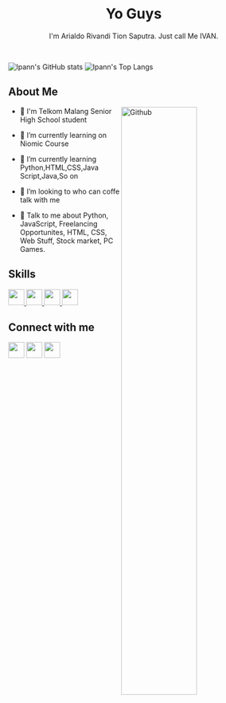 <h1 align="center"> Yo Guys </h1>
<p align='center'>
<div size='60px' align='center'>I'm Arialdo Rivandi Tion Saputra. Just call Me IVAN.
</div>
</p>

<br>

![Ipann's GitHub stats](https://github-readme-stats.vercel.app/api?username=KangIpann&show_icons=true&theme=cobalt)
![Ipann's Top Langs](https://github-readme-stats.vercel.app/api/top-langs/?username=KangIpann&theme=cobalt&layout=compact)

<h2> About Me </h2>

<img width="55%" align="right" alt="Github" src="https://raw.githubusercontent.com/onimur/.github/master/.resources/git-header.svg" />

- 🏫 I'm Telkom Malang Senior High School student

- 🔭 I’m currently learning on Niomic Course

- 🌱 I’m currently learning Python,HTML,CSS,Java Script,Java,So on

- 👯 I’m looking to who can coffe talk with me

- 💬 Talk to me about Python, JavaScript, Freelancing Opportunites, HTML, CSS, Web Stuff, Stock market, PC Games.

<h2> Skills  </h2>
<a href= https://github.com/KangIpann?tab=repositories&q=&type=&language=java&sort= > <img width ='32px' src ='https://raw.githubusercontent.com/rahulbanerjee26/githubAboutMeGenerator/main/icons/java.svg'> </a>
<a href= https://github.com/KangIpann?tab=repositories&q=&type=&language=python&sort= > <img width ='32px' src ='https://raw.githubusercontent.com/rahulbanerjee26/githubAboutMeGenerator/main/icons/python.svg'> </a>
<a href= https://github.com/KangIpann?tab=repositories&q=&type=&language=html&sort= > <img width ='32px' src ='https://raw.githubusercontent.com/rahulbanerjee26/githubAboutMeGenerator/main/icons/html.svg'> </a>
<a href= https://github.com/KangIpann?tab=repositories&q=&type=&language=css&sort= > <img width ='32px' src ='https://raw.githubusercontent.com/rahulbanerjee26/githubAboutMeGenerator/main/icons/css.svg'> </a>

<h2> Connect with me </h2>
<a target="_blank" href = 'https://www.twitter.com/@KangIpannn'> <img width = '32px' align= 'center' src="https://raw.githubusercontent.com/rahulbanerjee26/githubAboutMeGenerator/main/icons/twitter.svg"/></a> 
<a target="_blank" href = 'https://www.github.com/KangIpann'> <img width = '32px' align= 'center' src="https://raw.githubusercontent.com/rahulbanerjee26/githubAboutMeGenerator/main/icons/github.svg"/></a> 
<a target="_blank" href = 'https://www.instagram.com/kang.ipannn/' > <img width = '32px' align= 'center' src="https://raw.githubusercontent.com/rahulbanerjee26/githubAboutMeGenerator/main/icons/instagram.svg">
